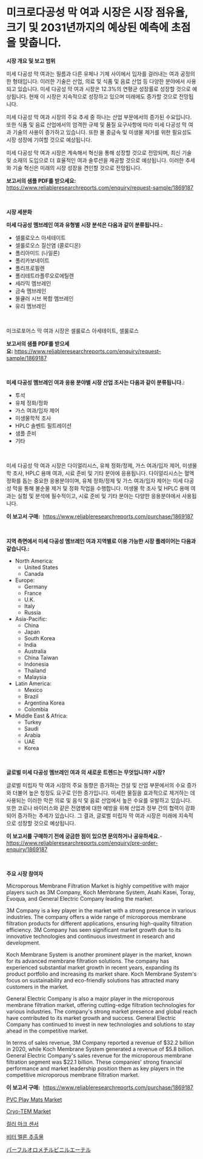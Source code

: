 <p><h1>미크로다공성 막 여과 시장은 시장 점유율, 크기 및 2031년까지의 예상된 예측에 초점을 맞춥니다.</h1></p><p><strong>시장 개요 및 보고 범위</strong></p>
<p><p>미세 다공성 막 여과는 필름과 다른 유체나 기체 사이에서 입자를 걸러내는 여과 공정의 한 형태입니다. 이러한 기술은 산업, 의료 및 식품 및 음료 산업 등 다양한 분야에서 사용되고 있습니다. 미세 다공성 막 여과 시장은 12.3%의 연평균 성장률로 성장할 것으로 예상됩니다. 현재 이 시장은 지속적으로 성장하고 있으며 미래에도 증가할 것으로 전망됩니다.</p><p>미세 다공성 막 여과 시장의 주요 추세 중 하나는 산업 부문에서의 증가된 수요입니다. 또한 식품 및 음료 산업에서의 엄격한 규제 및 품질 요구사항에 따라 미세 다공성 막 여과 기술의 사용이 증가하고 있습니다. 또한 물 중금속 및 미생물 제거를 위한 필요성도 시장 성장에 기여할 것으로 예상됩니다.</p><p>미세 다공성 막 여과 시장은 계속해서 혁신을 통해 성장할 것으로 전망되며, 최신 기술 및 소재의 도입으로 더 효율적인 여과 솔루션을 제공할 것으로 예상됩니다. 이러한 추세와 기술 혁신은 미래의 시장 성장을 견인할 것으로 전망됩니다.</p></p>
<p><strong>보고서의 샘플 PDF를 받으세요:</strong> <a href="https://www.reliableresearchreports.com/enquiry/request-sample/1869187">https://www.reliableresearchreports.com/enquiry/request-sample/1869187</a></p>
<p>&nbsp;</p>
<p><strong>시장 세분화</strong></p>
<p><strong>미세 다공성 멤브레인 여과 유형별 시장 분석은 다음과 같이 분류됩니다.:</strong></p>
<p><ul><li>셀룰로오스 아세테이트</li><li>셀룰로오스 질산염 (콜로디온)</li><li>폴리아미드 (나일론)</li><li>폴리카보네이트</li><li>폴리프로필렌</li><li>폴리테트라플루오로에틸렌</li><li>세라믹 멤브레인</li><li>금속 멤브레인</li><li>몰큘러 시브 복합 멤브레인</li><li>유리 멤브레인</li></ul></p>
<p>&nbsp;</p>
<p><p>미크로포어스 막 여과 시장은 셀룰로스 아세테이트, 셀룰로스 </p></p>
<p><strong>보고서의 샘플 PDF를 받으세요:</strong>&nbsp;<a href="https://www.reliableresearchreports.com/enquiry/request-sample/1869187">https://www.reliableresearchreports.com/enquiry/request-sample/1869187</a></p>
<p>&nbsp;</p>
<p><strong> 미세 다공성 멤브레인 여과 응용 분야별 시장 산업 조사는 다음과 같이 분류됩니다.:</strong></p>
<p><ul><li>투석</li><li>유체 정화/정화</li><li>가스 여과/입자 제어</li><li>미생물학적 조사</li><li>HPLC 솔벤트 필트레이션</li><li>샘플 준비</li><li>기타</li></ul></p>
<p>&nbsp;</p>
<p><p>미세 다공성 막 여과 시장은 다이얼리시스, 유체 정화/정제, 가스 여과/입자 제어, 미생물 학 조사, HPLC 용매 여과, 시료 준비 및 기타 분야에 응용됩니다. 다이얼리시스는 혈액 정화를 돕는 중요한 응용분야이며, 유체 정화/정제 및 가스 여과/입자 제어는 미세 다공성 막을 통해 불순물 제거 및 정화 작업을 수행합니다. 미생물 학 조사 및 HPLC 용매 여과는 실험 및 분석에 필수적이고, 시료 준비 및 기타 분야는 다양한 응용분야에서 사용됩니다.</p></p>
<p><strong>이 보고서 구매:</strong>&nbsp; <a href="https://www.reliableresearchreports.com/purchase/1869187">https://www.reliableresearchreports.com/purchase/1869187</a></p>
<p>&nbsp;</p>
<p><strong>지역 측면에서 미세 다공성 멤브레인 여과 지역별로 이용 가능한 시장 플레이어는 다음과 같습니다.:</strong></p>
<p><ul>
    <li>
        North America:
        <ul>
            <li>United States</li>
            <li>Canada</li>
        </ul>
    </li>
    <li>
        Europe:
        <ul>
            <li>Germany</li>
            <li>France</li>
            <li>U.K.</li>
            <li>Italy</li>
            <li>Russia</li>
        </ul>
    </li>
    <li>
        Asia-Pacific:
        <ul>
            <li>China</li>
            <li>Japan</li>
            <li>South Korea</li>
            <li>India</li>
            <li>Australia</li>
            <li>China Taiwan</li>
            <li>Indonesia</li>
            <li>Thailand</li>
            <li>Malaysia</li>
        </ul>
    </li>
    <li>
        Latin America:
        <ul>
            <li>Mexico</li>
            <li>Brazil</li>
            <li>Argentina Korea</li>
            <li>Colombia</li>
        </ul>
    </li>
    <li>
        Middle East & Africa:
        <ul>
            <li>Turkey</li>
            <li>Saudi</li>
            <li>Arabia</li>
            <li>UAE</li>
            <li>Korea</li>
        </ul>
    </li>
    </ul></p>
<p>&nbsp;</p>
<p><strong>글로벌 미세 다공성 멤브레인 여과 의 새로운 트렌드는 무엇입니까? 시장?</strong></p>
<p><p>글로벌 미립자 막 여과 시장의 주요 동향은 증가하는 건설 및 산업 부문에서의 수요 증가와 더불어 높은 청정도 요구로 인한 증가입니다. 미세한 물질을 효과적으로 제거하는 데 사용되는 이러한 막은 의료 및 음식 및 음료 산업에서 높은 수요를 유발하고 있습니다. 또한 코로나 바이러스와 같은 전염병에 대한 예방을 위해 산업과 정부 간의 협력이 강화되어 증가하는 추세가 있습니다. 그 결과, 글로벌 미립자 막 여과 시장은 미래에 지속적으로 성장할 것으로 예상됩니다.</p></p>
<p><strong>이 보고서를 구매하기 전에 궁금한 점이 있으면 문의하거나 공유하세요.</strong>- <a href="https://www.reliableresearchreports.com/enquiry/pre-order-enquiry/1869187">https://www.reliableresearchreports.com/enquiry/pre-order-enquiry/1869187</a></p>
<p>&nbsp;</p>
<p><strong>주요 시장 참여자</strong></p>
<p><p>Microporous Membrane Filtration Market is highly competitive with major players such as 3M Company, Koch Membrane System, Asahi Kasei, Toray, Evoqua, and General Electric Company leading the market.</p><p>3M Company is a key player in the market with a strong presence in various industries. The company offers a wide range of microporous membrane filtration products for different applications, ensuring high-quality filtration efficiency. 3M Company has seen significant market growth due to its innovative technologies and continuous investment in research and development.</p><p>Koch Membrane System is another prominent player in the market, known for its advanced membrane filtration solutions. The company has experienced substantial market growth in recent years, expanding its product portfolio and increasing its market share. Koch Membrane System's focus on sustainability and eco-friendly solutions has attracted many customers in the market.</p><p>General Electric Company is also a major player in the microporous membrane filtration market, offering cutting-edge filtration technologies for various industries. The company's strong market presence and global reach have contributed to its market growth and success. General Electric Company has continued to invest in new technologies and solutions to stay ahead in the competitive market.</p><p>In terms of sales revenue, 3M Company reported a revenue of $32.2 billion in 2020, while Koch Membrane System generated a revenue of $5.8 billion. General Electric Company's sales revenue for the microporous membrane filtration segment was $22.1 billion. These companies' strong financial performance and market leadership position them as key players in the competitive microporous membrane filtration market.</p></p>
<p><strong>이 보고서 구매:</strong>&nbsp;&nbsp;<a href="https://www.reliableresearchreports.com/purchase/1869187">https://www.reliableresearchreports.com/purchase/1869187</a></p>
<p><p><a href="https://github.com/Paul14Anderson63/Market-Research-Report-List-3/blob/main/pvc-play-mats-market.md">PVC Play Mats Market</a></p><p><a href="https://issuu.com/reportprime-2/docs/cryo-tem-market-size-2030.pptx">Cryo-TEM Market</a></p><p><a href="https://github.com/hxzi07639916/Market-Research-Report-List-1/blob/main/79879153140.md">컬러 마크 센서</a></p><p><a href="https://medium.com/@danykakilback/%EC%BD%A9%ED%83%80%EA%B3%A0%EC%9E%90%EC%88%98-%EC%B6%94%EC%B6%9C%EB%AC%BC-%EC%8B%9C%EC%9E%A5-%EC%9D%B8%EC%82%AC%EC%9D%B4%ED%8A%B8-%EC%8B%9C%EC%9E%A5-%ED%8A%B8%EB%A0%8C%EB%93%9C-%EC%84%B1%EC%9E%A5-2024%EB%85%84%EB%B6%80%ED%84%B0-2031%EB%85%84%EA%B9%8C%EC%A7%80-%EC%98%88%EC%B8%A1-0734f4d06ae3">비터 멜론 추출물</a></p><p><a href="https://github.com/ihabdkwlxs948/Market-Research-Report-List-1/blob/main/59409613597.md">パーフルオロメチルビニルエーテル</a></p></p>
